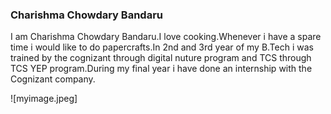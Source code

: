 ### Charishma Chowdary Bandaru

I am Charishma Chowdary Bandaru.I love cooking.Whenever i have a spare time i would like to do papercrafts.In 2nd and 3rd year of my B.Tech i was trained by the cognizant through digital nuture program and TCS through TCS YEP program.During my final year i have done an internship with the Cognizant company.

![myimage.jpeg]